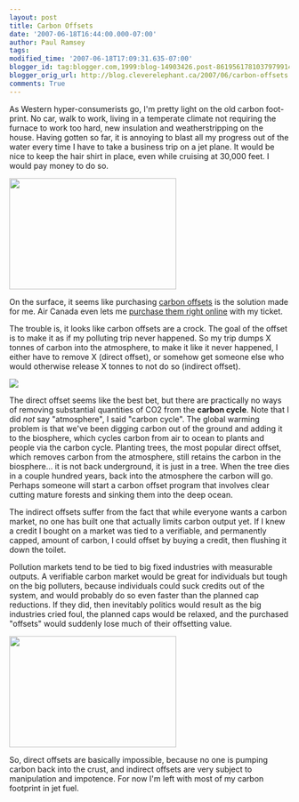 ```yaml
---
layout: post
title: Carbon Offsets
date: '2007-06-18T16:44:00.000-07:00'
author: Paul Ramsey
tags: 
modified_time: '2007-06-18T17:09:31.635-07:00'
blogger_id: tag:blogger.com,1999:blog-14903426.post-8619561781037979914
blogger_orig_url: http://blog.cleverelephant.ca/2007/06/carbon-offsets.html
comments: True
---
```


As Western hyper-consumerists go, I'm pretty light on the old carbon foot-print. No car, walk to work, living in a temperate climate not requiring the furnace to work too hard, new insulation and weatherstripping on the house. Having gotten so far, it is annoying to blast all my progress out of the water every time I have to take a business trip on a jet plane. It would be nice to keep the hair shirt in place, even while cruising at 30,000 feet. I would pay money to do so.

<img src="http://www.collider.com/uploads/images/category/plane.jpg" width="300" height="200" />

On the surface, it seems like purchasing [carbon offsets](http://en.wikipedia.org/wiki/Carbon_offset) is the solution made for me.  Air Canada even lets me [purchase them right online](http://www.aircanada.com/en/travelinfo/traveller/zfp.html) with my ticket.

The trouble is, it looks like carbon offsets are a crock. The goal of the offset is to make it as if my polluting trip never happened.  So my trip dumps X tonnes of carbon into the atmosphere, to make it like it never happened, I either have to remove X (direct offset), or somehow get someone else who would otherwise release X tonnes to not do so (indirect offset).

<img src="http://upload.wikimedia.org/wikipedia/commons/thumb/b/b4/AnshiForestCanopy.jpg/300px-AnshiForestCanopy.jpg" />

The direct offset seems like the best bet, but there are practically no ways of removing substantial quantities of CO2 from the **carbon cycle**. Note that I did *not* say "atmosphere", I said "carbon cycle". The global warming problem is that we've been digging carbon out of the ground and adding it to the biosphere, which cycles carbon from air to ocean to plants and people via the carbon cycle. Planting trees, the most popular direct offset, which removes carbon from the atmosphere, still retains the carbon in the biosphere... it is not back underground, it is just in a tree. When the tree dies in a couple hundred years, back into the atmosphere the carbon will go. Perhaps someone will start a carbon offset program that involves clear cutting mature forests and sinking them into the deep ocean.

The indirect offsets suffer from the fact that while everyone wants a carbon market, no one has built one that actually limits carbon output yet.  If I knew a credit I bought on a market was tied to a verifiable, and permanently capped, amount of carbon, I could offset by buying a credit, then flushing it down the toilet.  

Pollution markets tend to be tied to big fixed industries with measurable outputs. A verifiable carbon market would be great for individuals but tough on the big polluters, because individuals could suck credits out of the system, and would probably do so even faster than the planned cap reductions. If they did, then inevitably politics would result as the big industries cried foul, the planned caps would be relaxed, and the purchased "offsets" would suddenly lose much of their offsetting value.

<img src="http://www.sciam.com/media/externalnews/2007-06-05T105401Z_01_NOOTR_RTRIDSP_2_SCIENCE-CHINA-ENVIRONMENT-POLLUTION-DC.jpg" width="300" height="200" />

So, direct offsets are basically impossible, because no one is pumping carbon back into the crust, and indirect offsets are very subject to manipulation and impotence. For now I'm left with most of my carbon footprint in jet fuel.